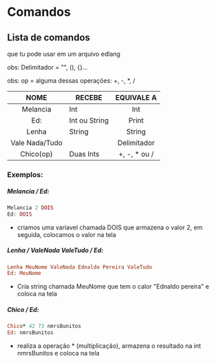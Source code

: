 # Comandos

## Lista de comandos

que tu pode usar em um arquivo edlang



obs: Delimitador = "", (), {}...

obs: op = alguma dessas operações: +, -, *, /

| NOME           | RECEBE        | EQUIVALE A   |
|:--------------:| ------------- |:------------:|
| Melancia       | Int           | Int          |
| Ed:            | Int ou String | Print        |
| Lenha          | String        | String       |
| Vale Nada/Tudo |               | Delimitador  |
| Chico(op)      | Duas Ints     | +, -, * ou / |

### Exemplos:

##### Melancia / Ed:

```php
Melancia 2 DOIS
Ed: DOIS
```

- criamos uma variavel chamada DOIS que armazena o valor 2, em seguida, colocamos o valor na tela



##### Lenha / ValeNada ValeTudo / Ed:

```ruby
Lenha MeuNome ValeNada Ednaldo Pereira ValeTudo
Ed: MeuNome
```

- Cria string chamada MeuNome que tem o calor "Ednaldo pereira" e coloca na tela



##### Chico / Ed:

```ruby
Chico* 42 73 nmrsBunitos
Ed: nmrsBunitos
```

- realiza a operação * (multiplicação), armazena o resultado na int nmrsBunitos e coloca na tela
